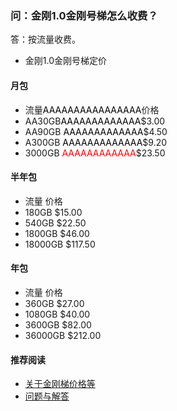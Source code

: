 ### 问：金刚1.0金刚号梯怎么收费？

答：按流量收费。

- 金刚1.0金刚号梯定价

#### 月包
- 流量<font color="Null">AAAAAAAAAAAAAAAA</font>价格
- AA30GB<font color="Null">AAAAAAAAAAAAA</font>$3.00
- AA90GB<font color="Null"> AAAAAAAAAAAAA</font>$4.50
- A300GB<font color="Null"> AAAAAAAAAAAAA</font>$9.20
- 3000GB<font color="Red"> AAAAAAAAAAAA</font>$23.50

#### 半年包
- 流量          价格
- 180GB        $15.00
- 540GB        $22.50
- 1800GB       $46.00
- 18000GB      $117.50

#### 年包
- 流量          价格
- 360GB        $27.00
- 1080GB       $40.00
- 3600GB       $82.00
- 36000GB      $212.00

#### 推荐阅读
- [关于金刚梯价格等](https://a2zitpro.github.io/web/列表-金刚梯价格)
- [问题与解答](https://a2zitpro.github.io/web/列表-问题与解答)
